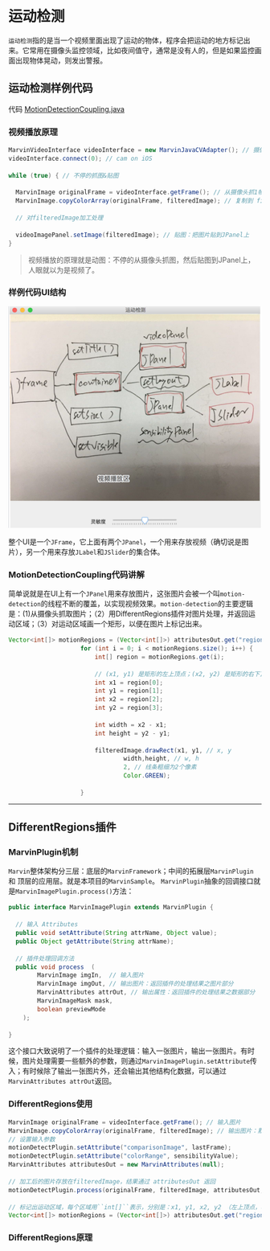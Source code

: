 # 运动检测

``运动检测``指的是当一个视频里面出现了运动的物体，程序会把运动的地方标记出来。它常用在摄像头监控领域，比如夜间值守，通常是没有人的，但是如果监控画面出现物体晃动，则发出警报。



## 运动检测样例代码

代码 [MotionDetectionCoupling.java](../src/main/java/video/detectMotionRegions/MotionDetectionCoupling.java)

### 视频播放原理

``` java
MarvinVideoInterface videoInterface = new MarvinJavaCVAdapter(); // 摄像头
videoInterface.connect(0); // cam on iOS

while (true) { // 不停的抓图&贴图

  MarvinImage originalFrame = videoInterface.getFrame(); // 从摄像头抓1帧图像
  MarvinImage.copyColorArray(originalFrame, filteredImage); // 复制到 filteredImage

  // 对filteredImage加工处理

  videoImagePanel.setImage(filteredImage); // 贴图：把图片贴到JPanel上
}
```

>视频播放的原理就是动图：不停的从摄像头抓图，然后贴图到JPanel上，人眼就以为是视频了。


### 样例代码UI结构

![](assets/jframe-motion-detection.png)

整个UI是一个``JFrame``，它上面有两个``JPanel``，一个用来存放视频（确切说是图片），另一个用来存放``JLabel``和``JSlider``的集合体。

### MotionDetectionCoupling代码讲解

简单说就是在UI上有一个``JPanel``用来存放图片，这张图片会被一个叫``motion-detection``的线程不断的覆盖，以实现视频效果。``motion-detection``的主要逻辑是：(1)从摄像头抓取图片；（2）用DifferentRegions插件对图片处理，并返回运动区域；（3）对运动区域画一个矩形，以便在图片上标记出来。

``` java
Vector<int[]> motionRegions = (Vector<int[]>) attributesOut.get("regions");
					for (int i = 0; i < motionRegions.size(); i++) {
						int[] region = motionRegions.get(i);

						// (x1, y1) 是矩形的左上顶点；(x2, y2) 是矩形的右下顶点
						int x1 = region[0];
						int y1 = region[1];
						int x2 = region[2];
						int y2 = region[3];

						int width = x2 - x1;
						int height = y2 - y1;

						filteredImage.drawRect(x1, y1, // x, y
								width,height, // w, h
								2, // 线条粗细为2个像素
								Color.GREEN);

					}
```

----

## DifferentRegions插件

### MarvinPlugin机制

``Marvin``整体架构分三层：底层的``MarvinFramework``；中间的拓展层``MarvinPlugin`` 和 顶层的应用层。就是本项目的``MarvinSample``。
``MarvinPlugin``抽象的回调接口就是``MarvinImagePlugin.process()``方法：

``` java
public interface MarvinImagePlugin extends MarvinPlugin {

  // 输入 Attributes
  public void setAttribute(String attrName, Object value);
  public Object getAttribute(String attrName);

  // 插件处理回调方法
  public void process  (
		MarvinImage imgIn,  // 输入图片
		MarvinImage imgOut, // 输出图片：返回插件的处理结果之图片部分
		MarvinAttributes attrOut, // 输出属性：返回插件的处理结果之数据部分
		MarvinImageMask mask,
		boolean previewMode
	);

}
```

这个接口大致说明了一个插件的处理逻辑：输入一张图片，输出一张图片。有时候，图片处理需要一些额外的参数，则通过``MarvinImagePlugin.setAttribute``传入；有时候除了输出一张图片外，还会输出其他结构化数据，可以通过``MarvinAttributes attrOut``返回。

### DifferentRegions使用

``` java
MarvinImage originalFrame = videoInterface.getFrame(); // 输入图片
MarvinImage.copyColorArray(originalFrame, filteredImage); // 输出图片：默认不做加工
// 设置输入参数
motionDetectPlugin.setAttribute("comparisonImage", lastFrame);
motionDetectPlugin.setAttribute("colorRange", sensibilityValue);
MarvinAttributes attributesOut = new MarvinAttributes(null);

// 加工后的图片存放在filteredImage，结果通过 attributesOut 返回
motionDetectPlugin.process(originalFrame, filteredImage, attributesOut, MarvinImageMask.NULL_MASK, false);

// 标记出运动区域，每个区域用``int[]``表示，分别是：x1, y1, x2, y2 （左上顶点，右下顶点）
Vector<int[]> motionRegions = (Vector<int[]>) attributesOut.get("regions");
```

### DifferentRegions原理
